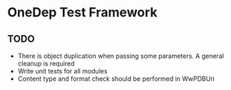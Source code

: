 # OneDep Test Framework

## TODO

- There is object duplication when passing some parameters. A general cleanup is required
- Write unit tests for all modules
- Content type and format check should be performed in WwPDBUri